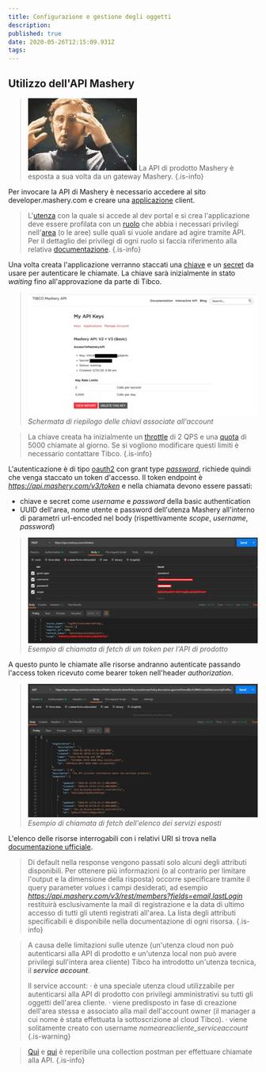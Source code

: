 ```yaml
---
title: Configurazione e gestione degli oggetti
description: 
published: true
date: 2020-05-26T12:15:09.931Z
tags: 
---
```


## Utilizzo dell'API Mashery

> ![tenor.gif](/mashery/tenor.gif)
> La API di prodotto Mashery è esposta a sua volta da un gateway Mashery. 
{.is-info}

Per invocare la API di Mashery è necessario accedere al sito developer.mashery.com e creare una [applicazione](/integration/tibcomashery/intro#applicazione) client.

> L'[utenza](/integration/tibcomashery/intro#utente) con la quale si accede al dev portal e si crea l'applicazione deve essere profilata con un [ruolo](/integration/tibcomashery/intro#ruolo) che abbia i necessari privilegi nell'[area](/integration/tibcomashery/intro#area) (o le aree) sulle quali si vuole andare ad agire tramite API. Per il dettaglio dei privilegi di ogni ruolo si faccia riferimento alla relativa [documentazione](http://docs.mashery.com/manage/GUID-BC63BAB0-7BFE-4F0E-887F-CF32342F8F9E.html).
{.is-info}

Una volta creata l'applicazione verranno staccati una [chiave](/integration/tibcomashery/intro#chiave) e un [secret](/integration/tibcomashery/intro#secret) da usare per autenticare le chiamate. La chiave sarà inizialmente in stato *waiting* fino all'approvazione da parte di Tibco.

> ![mashery_api_register.jpg](/mashery/mashery_api_register.jpg)
> *Schermata di riepilogo delle chiavi associate all'account*

> La chiave creata ha inizialmente un [throttle](/integration/tibcomashery/features#throttle) di 2 QPS e una [quota](/integration/tibcomashery/features#quota) di 5000 chiamate al giorno. Se si vogliono modificare questi limiti è necessario contattare Tibco.
{.is-info}

L'autenticazione è di tipo [oauth2](/integration/tibcomashery/features#oauth2) con grant type [*password*](https://www.oauth.com/oauth2-servers/access-tokens/password-grant/), richiede quindi che venga staccato un token d'accesso. Il token endpoint è *https://api.mashery.com/v3/token* e nella chiamata devono essere passati:
- chiave e secret come *username* e *password* della basic authentication
- UUID dell'area, nome utente e password dell'utenza Mashery all'interno di parametri url-encoded nel body (rispettivamente *scope*, *username*, *password*)

> ![mashery_api_token.jpg](/mashery/mashery_api_token.jpg)
> *Esempio di chiamata di fetch di un token per l'API di prodotto*

A questo punto le chiamate alle risorse andranno autenticate passando l'access token ricevuto come bearer token nell'header *authorization*.

> ![mashery_api_get_svcs.jpg](/mashery/mashery_api_get_svcs.jpg)
> *Esempio di chiamata di fetch dell'elenco dei servizi esposti*

L'elenco delle risorse interrogabili con i relativi URI si trova nella [documentazione ufficiale](https://developer.mashery.com/docs/read/mashery_api/30/resources).

> Di default nella response vengono passati solo alcuni degli attributi disponibili. Per ottenere più informazioni (o al contrario per limitare l'output e la dimensione della risposta) occorre specificare tramite il query parameter *values* i campi desiderati, ad esempio *https://api.mashery.com/v3/rest/members?fields=email,lastLogin* restituirà esclusivamente la mail di registrazione e la data di ultimo accesso di tutti gli utenti registrati all'area. La lista degli attributi specificabili è disponibile nella documentazione di ogni risorsa.
{.is-info}

> A causa delle limitazioni sulle utenze (un'utenza cloud non può autenticarsi alla API di prodotto e un'utenza local non può avere privilegi sull'intera area cliente) Tibco ha introdotto un'utenza tecnica, il ***service account***. 
> 
> Il service account:
> · è una speciale utenza cloud utilizzabile per autenticarsi alla API di prodotto con privilegi amministrativi su tutti gli oggetti dell'area cliente.
> · viene predisposto in fase di creazione dell'area stessa e associato alla mail dell'account owner (il manager a cui nome è stata effettuata la sottoscrizione al cloud Tibco).
> · viene solitamente creato con username *nomeareacliente_serviceaccount*
{.is-warning}

>[Qui](https://documenter.getpostman.com/view/4885521/RzfcKqGJ?version=latest) e [qui](/mashery/mashery_api.postman_collection.json) è reperibile una collection postman per effettuare chiamate alla API.
{.is-info}